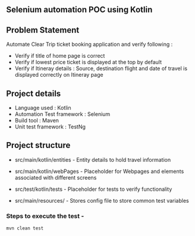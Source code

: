 ## Selenium automation POC using Kotlin

## Problem Statement

Automate Clear Trip ticket booking application and verify following :

* Verify if title of home page is correct
* Verify if lowest price ticket is displayed at the top by default
* Verify if Itineray details : Source, destination flight and date of travel is displayed correctly on Itineray page

## Project details

* Language used : Kotlin
* Automation Test framework : Selenium
* Build tool : Maven
* Unit test framework : TestNg

## Project structure

* src/main/kotlin/entities - Entity details to hold travel information

* src/main/kotlin/webPages - Placeholder for Webpages and elements associated with different screens

* src/test/kotlin/tests - Placeholder for tests to verify functionality 

* src/main/resources/ - Stores config file to store common test variables 

### Steps to execute the test -

`mvn clean test`



